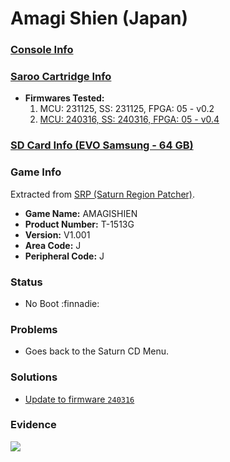# Amagi Shien (Japan)

### [Console Info](../../../../Info/Consoles/VA13/README.md)

### [Saroo Cartridge Info](../../../../Info/Cartridges/RetroGameParadiseStore/1.32F/README.md)

- <b>Firmwares Tested:</b>
  1. MCU: 231125, SS: 231125, FPGA: 05 - v0.2
  2. [MCU: 240316, SS: 240316, FPGA: 05 - v0.4](../02/README.md)

### [SD Card Info (EVO Samsung - 64 GB)](../../../../Info/SdCards/Samsung/64GB/fat32/README.md)

### Game Info

Extracted from [SRP (Saturn Region Patcher)](https://segaxtreme.net/resources/saturn-region-patcher.81/download).

- <b>Game Name:</b> AMAGISHIEN
- <b>Product Number:</b> T-1513G
- <b>Version:</b> V1.001
- <b>Area Code:</b> J
- <b>Peripheral Code:</b> J

### Status

- No Boot :finnadie:

### Problems

- Goes back to the Saturn CD Menu.

### Solutions

- [Update to firmware `240316`](../02/README.md)

### Evidence

[![](https://img.youtube.com/vi/pLK1lR0Xj10/0.jpg)](https://www.youtube.com/watch?v=pLK1lR0Xj10)
